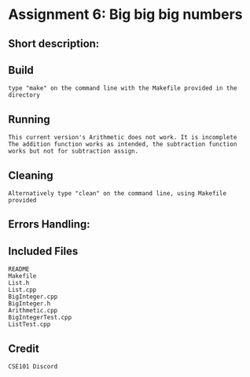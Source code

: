 # Assignment 6: Big big big numbers

## Short description:


## Build
	type "make" on the command line with the Makefile provided in the directory

## Running
	This current version's Arithmetic does not work. It is incomplete
	The addition function works as intended, the subtraction function works but not for subtraction assign.

## Cleaning
	Alternatively type "clean" on the command line, using Makefile provided

## Errors Handling:


## Included Files
	README
	Makefile
	List.h
	List.cpp
	BigInteger.cpp
	BigInteger.h
	Arithmetic.cpp
	BigIntegerTest.cpp
	ListTest.cpp



## Credit
	CSE101 Discord
	




























































